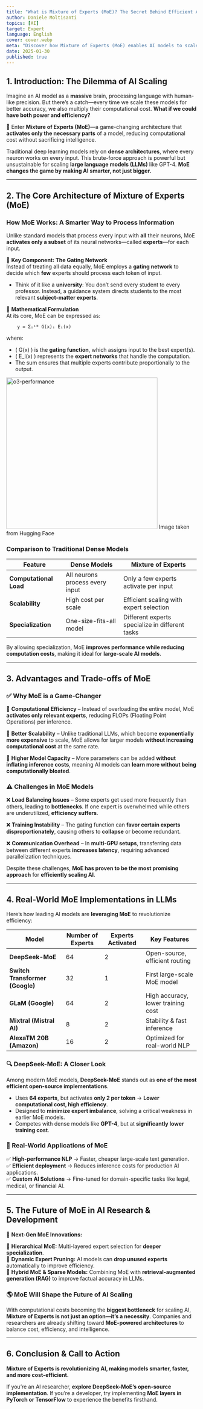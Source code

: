 ```yaml
---
title: "What is Mixture of Experts (MoE)? The Secret Behind Efficient AI Models"
author: Daniele Moltisanti
topics: [AI]
target: Expert
language: English
cover: cover.webp
meta: "Discover how Mixture of Experts (MoE) enables AI models to scale efficiently without massive computational costs. Learn how MoE works, its advantages, and real-world implementations in LLMs"
date: 2025-01-30
published: true
---
```



## **1. Introduction: The Dilemma of AI Scaling**  

Imagine an AI model as a **massive** brain, processing language with human-like precision. But there’s a catch—every time we scale these models for better accuracy, we also multiply their computational cost. **What if we could have both power and efficiency?**  

🚀 Enter **Mixture of Experts (MoE)**—a game-changing architecture that **activates only the necessary parts** of a model, reducing computational cost without sacrificing intelligence.  

Traditional deep learning models rely on **dense architectures**, where every neuron works on every input. This brute-force approach is powerful but unsustainable for scaling **large language models (LLMs)** like GPT-4. **MoE changes the game by making AI smarter, not just bigger.**  

---

## **2. The Core Architecture of Mixture of Experts (MoE)**  





### **How MoE Works: A Smarter Way to Process Information**  

Unlike standard models that process every input with **all** their neurons, MoE **activates only a subset** of its neural networks—called **experts**—for each input.  

🔹 **Key Component: The Gating Network**  
Instead of treating all data equally, MoE employs a **gating network** to decide which **few** experts should process each token of input.  

- Think of it like a **university**: You don’t send every student to every professor. Instead, a guidance system directs students to the most relevant **subject-matter experts**.  

🔹 **Mathematical Formulation**  
At its core, MoE can be expressed as:  



        y = Σᵢⁱᴺ G(x)ᵢ Eᵢ(x)


where:  
- \( G(x) \) is the **gating function**, which assigns input to the best expert(s).  
- \( E_i(x) \) represents the **expert networks** that handle the computation.  
- The sum ensures that multiple experts contribute proportionally to the output.

<p >
    <img src="https://huggingface.co/datasets/huggingface/documentation-images/resolve/main/blog/moe/01_moe_layer.png" alt="o3-performance" height="400px" width="auto">
    Image taken from Hugging Face
</p>

### **Comparison to Traditional Dense Models**  

| Feature | Dense Models | Mixture of Experts |
|---------|-------------|--------------------|
| **Computational Load** | All neurons process every input | Only a few experts activate per input |
| **Scalability** | High cost per scale | Efficient scaling with expert selection |
| **Specialization** | One-size-fits-all model | Different experts specialize in different tasks |

By allowing specialization, MoE **improves performance while reducing computation costs**, making it ideal for **large-scale AI models**.

---

## **3. Advantages and Trade-offs of MoE**  

### ✅ **Why MoE is a Game-Changer**  

🔹 **Computational Efficiency** – Instead of overloading the entire model, MoE **activates only relevant experts**, reducing FLOPs (Floating Point Operations) per inference.  

🔹 **Better Scalability** – Unlike traditional LLMs, which become **exponentially more expensive** to scale, MoE allows for larger models **without increasing computational cost** at the same rate.  

🔹 **Higher Model Capacity** – More parameters can be added **without inflating inference costs**, meaning AI models can **learn more without being computationally bloated**.  

### ⚠️ **Challenges in MoE Models**  

❌ **Load Balancing Issues** – Some experts get used more frequently than others, leading to **bottlenecks**. If one expert is overwhelmed while others are underutilized, **efficiency suffers**.  

❌ **Training Instability** – The gating function can **favor certain experts disproportionately**, causing others to **collapse** or become redundant.  

❌ **Communication Overhead** – In **multi-GPU setups**, transferring data between different experts **increases latency**, requiring advanced parallelization techniques.  

Despite these challenges, **MoE has proven to be the most promising approach** for **efficiently scaling AI**.

---

## **4. Real-World MoE Implementations in LLMs**  

Here’s how leading AI models are **leveraging MoE** to revolutionize efficiency:  

| **Model** | **Number of Experts** | **Experts Activated** | **Key Features** |
|-----------|----------------------|----------------------|------------------|
| **DeepSeek-MoE** | 64 | 2 | Open-source, efficient routing |
| **Switch Transformer (Google)** | 32 | 1 | First large-scale MoE model |
| **GLaM (Google)** | 64 | 2 | High accuracy, lower training cost |
| **Mixtral (Mistral AI)** | 8 | 2 | Stability & fast inference |
| **AlexaTM 20B (Amazon)** | 16 | 2 | Optimized for real-world NLP |

### **🔍 DeepSeek-MoE: A Closer Look**  

Among modern MoE models, **DeepSeek-MoE** stands out as **one of the most efficient open-source implementations**.  

- Uses **64 experts**, but activates **only 2 per token** → **Lower computational cost, high efficiency**.  
- Designed to **minimize expert imbalance**, solving a critical weakness in earlier MoE models.  
- Competes with dense models like **GPT-4**, but at **significantly lower training cost**.  

### **📌 Real-World Applications of MoE**  

✅ **High-performance NLP** → Faster, cheaper large-scale text generation.  
✅ **Efficient deployment** → Reduces inference costs for production AI applications.  
✅ **Custom AI Solutions** → Fine-tuned for domain-specific tasks like legal, medical, or financial AI.  

---

## **5. The Future of MoE in AI Research & Development**  

🔮 **Next-Gen MoE Innovations:**  

🚀 **Hierarchical MoE:** Multi-layered expert selection for **deeper specialization**.  
🚀 **Dynamic Expert Pruning:** AI models can **drop unused experts** automatically to improve efficiency.  
🚀 **Hybrid MoE & Sparse Models:** Combining MoE with **retrieval-augmented generation (RAG)** to improve factual accuracy in LLMs.  

### **🌎 MoE Will Shape the Future of AI Scaling**  

With computational costs becoming the **biggest bottleneck** for scaling AI, **Mixture of Experts is not just an option—it’s a necessity**. Companies and researchers are already shifting toward **MoE-powered architectures** to balance cost, efficiency, and intelligence.

---

## **6. Conclusion & Call to Action**  

**Mixture of Experts is revolutionizing AI, making models smarter, faster, and more cost-efficient.**  

If you’re an AI researcher, **explore DeepSeek-MoE’s open-source implementation**. If you’re a developer, try implementing **MoE layers in PyTorch or TensorFlow** to experience the benefits firsthand.  

